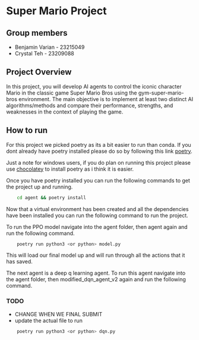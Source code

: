 # Super Mario Project

## Group members 
- Benjamin Varian - 23215049
- Crystal Teh - 23209088

## Project Overview 
In this project, you will develop AI agents to control the iconic character Mario in the classic game Super Mario Bros using the gym-super-mario-bros environment. The main objective is to implement at least two distinct AI algorithms/methods and compare their performance, strengths, and weaknesses in the context of playing the game.

## How to run 
For this project we picked poetry as its a bit easier to run than conda. If you dont already have poetry installed please do so by following this link [poetry](https://python-poetry.org/docs/). 

Just a note for windows users, if you do plan on running this project please use [chocolatey](https://chocolatey.org/) to install poetry as i think it is easier.

Once you have poetry installed you can run the following commands to get the project up and running. 

``` bash
    cd agent && poetry install
```

Now that a virtual environment has been created and all the dependencies have been installed you can run the following command to run the project. 

<!-- todo change to the file where the model gets loaded -->
To run the PPO model navigate into the agent folder, then agent again and run the following command.

```bash
    poetry run python3 <or python> model.py
```

This will load our final model up and will run through all the actions that it has saved.

The next agent is a deep q learning agent. To run this agent navigate into the agent folder, then modified_dqn_agent_v2 again and run the following command.

### TODO
-  CHANGE WHEN WE FINAL SUBMIT
-  update the actual file to run  

```bash
    poetry run python3 <or python> dqn.py
```

